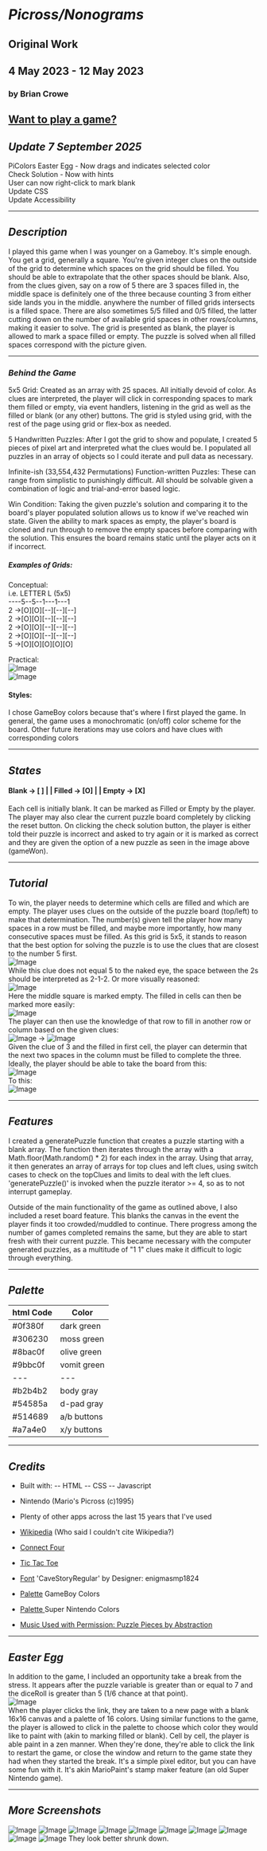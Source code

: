 # **_Picross/Nonograms_**

## Original Work
## 4 May 2023 - 12 May 2023

### by Brian Crowe

[Want to play a game?](http://economic-balance.surge.sh)
---
## **_Update 7 September 2025_**

PiColors Easter Egg - Now drags and indicates selected color  
Check Solution - Now with hints  
User can now right-click to mark blank  
Update CSS  
Update Accessibility  

---

## **_Description_**

I played this game when I was younger on a Gameboy. It's simple enough. You get a grid, generally a square. You're given integer clues on the outside of the grid to determine which spaces on the grid should be filled. You should be able to extrapolate that the other spaces should be blank. Also, from the clues given, say on a row of 5 there are 3 spaces filled in, the middle space is definitely one of the three because counting 3 from either side lands you in the middle. anywhere the number of filled grids intersects is a filled space. There are also sometimes 5/5 filled and 0/5 filled, the latter cutting down on the number of available grid spaces in other rows/columns, making it easier to solve. The grid is presented as blank, the player is allowed to mark a space filled or empty. The puzzle is solved when all filled spaces correspond with the picture given.

---

### **_Behind the Game_**

5x5 Grid: Created as an array with 25 spaces. All initially devoid of color. As clues are interpreted, the player will click in corresponding spaces to mark them filled or empty, via event handlers, listening in the grid as well as the filled or blank (or any other) buttons. The grid is styled using grid, with the rest of the page using grid or flex-box as needed.

5 Handwritten Puzzles: After I got the grid to show and populate, I created 5 pieces of pixel art and interpreted what the clues would be. I populated all puzzles in an array of objects so I could iterate and pull data as necessary.

Infinite-ish (33,554,432 Permutations) Function-written Puzzles: These can range from simplistic to punishingly difficult. All should be solvable given a combination of logic and trial-and-error based logic.

Win Condition: Taking the given puzzle's solution and comparing it to the board's player populated solution allows us to know if we've reached win state. Given the ability to mark spaces as empty, the player's board is cloned and run through to remove the empty spaces before comparing with the solution. This ensures the board remains static until the player acts on it if incorrect.

##### Examples of Grids:

Conceptual:\
i.e. LETTER L (5x5)\
----5--5--1---1---1\
2 →[O][O][--][--][--]\
2 →[O][O][--][--][--]\
2 →[O][O][--][--][--]\
2 →[O][O][--][--][--]\
5 →[O][O][O][O][O]

Practical:\
![Image](/pics/emptyBoard.png)\
![Image](/pics/gameWon.png)

#### Styles:

I chose GameBoy colors because that's where I first played the game. In general, the game uses a monochromatic (on/off) color scheme for the board. Other future iterations may use colors and have clues with corresponding colors

---

## **_States_**

#### Blank -> [ ] | | Filled -> [O] | | Empty -> [X]

Each cell is initially blank. It can be marked as Filled or Empty by the player. The player may also clear the current puzzle board completely by clicking the reset button. On clicking the check solution button, the player is either told their puzzle is incorrect and asked to try again or it is marked as correct and they are given the option of a new puzzle as seen in the image above (gameWon).

---

## **_Tutorial_**

To win, the player needs to determine which cells are filled and which are empty. The player uses clues on the outside of the puzzle board (top/left) to make that determination. The number(s) given tell the player how many spaces in a row must be filled, and maybe more importantly, how many consecutive spaces must be filled.
As this grid is 5x5, it stands to reason that the best option for solving the puzzle is to use the clues that are closest to the number 5 first.\
![Image](/pics/lineLook.png)\
While this clue does not equal 5 to the naked eye, the space between the 2s should be interpreted as 2-1-2. Or more visually reasoned:\
![Image](/pics/whatIKnow.png)\
Here the middle square is marked empty. The filled in cells can then be marked more easily:\
![Image](/pics/filledLine.png)\
The player can then use the knowledge of that row to fill in another row or column based on the given clues:\
![Image](/pics/takeForColumn.png) ->
![Image](/pics/filledColumn.png)\
Given the clue of 3 and the filled in first cell, the player can determin that the next two spaces in the column must be filled to complete the three.\
Ideally, the player should be able to take the board from this:\
![Image](/pics/emptyBoard.png)\
To this:\
![Image](/pics/gameWon.png)

---

## **_Features_**

I created a generatePuzzle function that creates a puzzle starting with a blank array. The function then iterates through the array with a Math.floor(Math.random() \* 2) for each index in the array. Using that array, it then generates an array of arrays for top clues and left clues, using switch cases to check on the topClues and limits to deal with the left clues. 'generatePuzzle()' is invoked when the puzzle iterator >= 4, so as to not interrupt gameplay.

Outside of the main functionality of the game as outlined above, I also included a reset board feature. This blanks the canvas in the event the player finds it too crowded/muddled to continue. There progress among the number of games completed remains the same, but they are able to start fresh with their current puzzle. This became necessary with the computer generated puzzles, as a multitude of "1 1" clues make it difficult to logic through everything.

---

## **_Palette_**

| html Code | Color       |
| --------- | ----------- |
| #0f380f   | dark green  |
| #306230   | moss green  |
| #8bac0f   | olive green |
| #9bbc0f   | vomit green |
| ---       | ---         |
| #b2b4b2   | body gray   |
| #54585a   | d-pad gray  |
| #514689   | a/b buttons |
| #a7a4e0   | x/y buttons |

---

## **_Credits_**

- Built with:
  -- HTML
  -- CSS
  -- Javascript

- Nintendo (Mario's Picross (c)1995)
- Plenty of other apps across the last 15 years that I've used
- [Wikipedia](https://en.wikipedia.org/wiki/Nonogram) (Who said I couldn't cite Wikipedia?)
- [Connect Four](https://github.com/SEI-R-4-24/u1_lesson_connect_four)
- [Tic Tac Toe](https://github.com/SEI-R-4-24/u1_hw_tic_tac_toe)
- [Font](https://fontlibrary.org/en/font/cave-story) 'CaveStoryRegular' by Designer: enigmasmp1824
- [Palette](https://www.color-hex.com/color-palette/26401) GameBoy Colors
- [Palette ](https://www.raphnet.net/design/console_colors/index_en.php) Super Nintendo Colors
- [Music Used with Permission: Puzzle Pieces by Abstraction](https://abstractionmusic.bandcamp.com/track/puzzle-pieces)

---

## **_Easter Egg_**

In addition to the game, I included an opportunity take a break from the stress. It appears after the puzzle variable is greater than or equal to 7 and the diceRoll is greater than 5 (1/6 chance at that point).\
![Image](/pics/needABreak.png)\
When the player clicks the link, they are taken to a new page with a blank 16x16 canvas and a palette of 16 colors. Using similar functions to the game, the player is allowed to click in the palette to choose which color they would like to paint with (akin to marking filled or blank). Cell by cell, the player is able paint in a zen manner. When they're done, they're able to click the link to restart the game, or close the window and return to the game state they had when they started the break. It's a simple pixel editor, but you can have some fun with it. It's akin MarioPaint's stamp maker feature (an old Super Nintendo game).

---

## **_More Screenshots_**

![Image](/pics/useLogic.png)
![Image](/pics/guessWrong.png)
![Image](/pics/guessCorrect.png)
![Image](/pics/blankHelp.png)
![Image](/pics/picolorBoard.png)
![Image](/pics/marchingElf.png)
![Image](/pics/shieldCarry.png)
![Image](/pics/newColorPlumber.png)
![Image](/pics/refactorJumpMan.png)
![Image](/pics/pixelArtSmall.png) They look better shrunk down.
